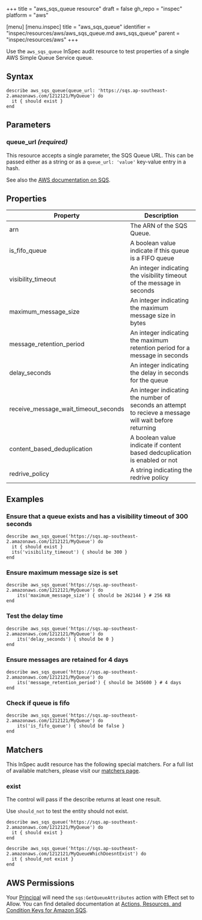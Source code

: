 +++
title = "aws_sqs_queue resource"
draft = false
gh_repo = "inspec"
platform = "aws"

[menu]
  [menu.inspec]
    title = "aws_sqs_queue"
    identifier = "inspec/resources/aws/aws_sqs_queue.md aws_sqs_queue"
    parent = "inspec/resources/aws"
+++

Use the `aws_sqs_queue` InSpec audit resource to test properties of a single AWS Simple Queue Service queue.

## Syntax

    describe aws_sqs_queue(queue_url: 'https://sqs.ap-southeast-2.amazonaws.com/1212121/MyQueue') do
      it { should exist }
    end

## Parameters

### queue_url _(required)_

This resource accepts a single parameter, the SQS Queue URL.
This can be passed either as a string or as a `queue_url: 'value'` key-value entry in a hash.

See also the [AWS documentation on SQS](https://docs.aws.amazon.com/AWSSimpleQueueService/latest/SQSDeveloperGuide/welcome.html).

## Properties

| Property                             | Description                                                                                            |
| ------------------------------------ | ------------------------------------------------------------------------------------------------------ |
| arn                                  | The ARN of the SQS Queue.                                                                              |
| is_fifo_queue                        | A boolean value indicate if this queue is a FIFO queue                                                 |
| visibility_timeout                   | An integer indicating the visibility timeout of the message in seconds                                 |
| maximum_message_size                 | An integer indicating the maximum message size in bytes                                                |
| message_retention_period             | An integer indicating the maximum retention period for a message in seconds                            |
| delay_seconds                        | An integer indicating the delay in seconds for the queue                                               |
| receive_message_wait_timeout_seconds | An integer indicating the number of seconds an attempt to recieve a message will wait before returning |
| content_based_deduplication          | A boolean value indicate if content based dedcuplication is enabled or not                             |
| redrive_policy                       | A string indicating the redrive policy                                                                 |

## Examples

### Ensure that a queue exists and has a visibility timeout of 300 seconds

    describe aws_sqs_queue('https://sqs.ap-southeast-2.amazonaws.com/1212121/MyQueue') do
      it { should exist }
      its('visibility_timeout') { should be 300 }
    end

### Ensure maximum message size is set

    describe aws_sqs_queue('https://sqs.ap-southeast-2.amazonaws.com/1212121/MyQueue') do
        its('maximum_message_size') { should be 262144 } # 256 KB
    end

### Test the delay time

    describe aws_sqs_queue('https://sqs.ap-southeast-2.amazonaws.com/1212121/MyQueue') do
        its('delay_seconds') { should be 0 }
    end

### Ensure messages are retained for 4 days

    describe aws_sqs_queue('https://sqs.ap-southeast-2.amazonaws.com/1212121/MyQueue') do
        its('message_retention_period') { should be 345600 } # 4 days
    end

### Check if queue is fifo

    describe aws_sqs_queue('https://sqs.ap-southeast-2.amazonaws.com/1212121/MyQueue') do
        its('is_fifo_queue') { should be false }
    end

## Matchers

This InSpec audit resource has the following special matchers. For a full list of available matchers, please visit our [matchers page](/inspec/matchers/).

### exist

The control will pass if the describe returns at least one result.

Use `should_not` to test the entity should not exist.

    describe aws_sqs_queue('https://sqs.ap-southeast-2.amazonaws.com/1212121/MyQueue') do
      it { should exist }
    end

    describe aws_sqs_queue('https://sqs.ap-southeast-2.amazonaws.com/1212121/MyQueueWhichDoesntExist') do
      it { should_not exist }
    end

## AWS Permissions

Your [Principal](https://docs.aws.amazon.com/IAM/latest/UserGuide/intro-structure.html#intro-structure-principal) will need the `sqs:GetQueueAttributes` action with Effect set to Allow.
You can find detailed documentation at [Actions, Resources, and Condition Keys for Amazon SQS](https://docs.aws.amazon.com/AWSSimpleQueueService/latest/SQSDeveloperGuide/sqs-using-identity-based-policies.html).
